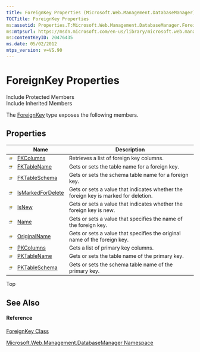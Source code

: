 ```yaml
---
title: ForeignKey Properties (Microsoft.Web.Management.DatabaseManager)
TOCTitle: ForeignKey Properties
ms:assetid: Properties.T:Microsoft.Web.Management.DatabaseManager.ForeignKey
ms:mtpsurl: https://msdn.microsoft.com/en-us/library/microsoft.web.management.databasemanager.foreignkey_properties(v=VS.90)
ms:contentKeyID: 20476435
ms.date: 05/02/2012
mtps_version: v=VS.90
---
```


# ForeignKey Properties

Include Protected Members  
Include Inherited Members  

The [ForeignKey](foreignkey-class-microsoft-web-management-databasemanager.md) type exposes the following members.

## Properties

||Name|Description|
|--- |--- |--- |
|![Public property](images/Dd565931.pubproperty(en-us,VS.90).gif "Public property")|[FKColumns](foreignkey-fkcolumns-property-microsoft-web-management-databasemanager.md)|Retrieves a list of foreign key columns.|
|![Public property](images/Dd565931.pubproperty(en-us,VS.90).gif "Public property")|[FKTableName](foreignkey-fktablename-property-microsoft-web-management-databasemanager.md)|Gets or sets the table name for a foreign key.|
|![Public property](images/Dd565931.pubproperty(en-us,VS.90).gif "Public property")|[FKTableSchema](foreignkey-fktableschema-property-microsoft-web-management-databasemanager.md)|Gets or sets the schema table name for a foreign key.|
|![Public property](images/Dd565931.pubproperty(en-us,VS.90).gif "Public property")|[IsMarkedForDelete](foreignkey-ismarkedfordelete-property-microsoft-web-management-databasemanager.md)|Gets or sets a value that indicates whether the foreign key is marked for deletion.|
|![Public property](images/Dd565931.pubproperty(en-us,VS.90).gif "Public property")|[IsNew](foreignkey-isnew-property-microsoft-web-management-databasemanager.md)|Gets or sets a value that indicates whether the foreign key is new.|
|![Public property](images/Dd565931.pubproperty(en-us,VS.90).gif "Public property")|[Name](foreignkey-name-property-microsoft-web-management-databasemanager.md)|Gets or sets a value that specifies the name of the foreign key.|
|![Public property](images/Dd565931.pubproperty(en-us,VS.90).gif "Public property")|[OriginalName](foreignkey-originalname-property-microsoft-web-management-databasemanager.md)|Gets or sets a value that specifies the original name of the foreign key.|
|![Public property](images/Dd565931.pubproperty(en-us,VS.90).gif "Public property")|[PKColumns](foreignkey-pkcolumns-property-microsoft-web-management-databasemanager.md)|Gets a list of primary key columns.|
|![Public property](images/Dd565931.pubproperty(en-us,VS.90).gif "Public property")|[PKTableName](foreignkey-pktablename-property-microsoft-web-management-databasemanager.md)|Gets or sets the table name of the primary key.|
|![Public property](images/Dd565931.pubproperty(en-us,VS.90).gif "Public property")|[PKTableSchema](foreignkey-pktableschema-property-microsoft-web-management-databasemanager.md)|Gets or sets the schema table name of the primary key.|

Top

## See Also

#### Reference

[ForeignKey Class](foreignkey-class-microsoft-web-management-databasemanager.md)

[Microsoft.Web.Management.DatabaseManager Namespace](microsoft-web-management-databasemanager-namespace.md)

